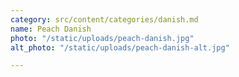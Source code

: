 ```yaml
---
category: src/content/categories/danish.md
name: Peach Danish
photo: "/static/uploads/peach-danish.jpg"
alt_photo: "/static/uploads/peach-danish-alt.jpg"

---
```


